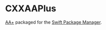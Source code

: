 # CXXAAPlus

[AA+](http://www.naughter.com/aa.html) packaged for the [Swift Package Manager](https://swift.org/package-manager/).
